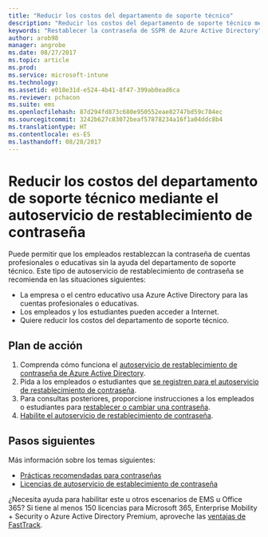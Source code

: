 ```yaml
---
title: "Reducir los costos del departamento de soporte técnico"
description: "Reducir los costos del departamento de soporte técnico mediante el autoservicio de restablecimiento de contraseña"
keywords: "Restablecer la contraseña de SSPR de Azure Active Directory"
author: arob98
manager: angrobe
ms.date: 08/27/2017
ms.topic: article
ms.prod: 
ms.service: microsoft-intune
ms.technology: 
ms.assetid: e018e31d-e524-4b41-8f47-399ab0ead6ca
ms.reviewer: pchacon
ms.suite: ems
ms.openlocfilehash: 87d294fd873c680e950552eae82747bd59c784ec
ms.sourcegitcommit: 3242b627c83072beaf57878234a16f1a04ddc8b4
ms.translationtype: HT
ms.contentlocale: es-ES
ms.lasthandoff: 08/28/2017
---
```

# <a name="reduce-help-desk-costs-with-self-service-password-reset"></a>Reducir los costos del departamento de soporte técnico mediante el autoservicio de restablecimiento de contraseña

Puede permitir que los empleados restablezcan la contraseña de cuentas profesionales o educativas sin la ayuda del departamento de soporte técnico. Este tipo de autoservicio de restablecimiento de contraseña se recomienda en las situaciones siguientes:
* La empresa o el centro educativo usa Azure Active Directory para las cuentas profesionales o educativas.
* Los empleados y los estudiantes pueden acceder a Internet.
* Quiere reducir los costos del departamento de soporte técnico.

## <a name="action-plan"></a>Plan de acción

1. Comprenda cómo funciona el [autoservicio de restablecimiento de contraseña de Azure Active Directory](https://docs.microsoft.com/azure/active-directory/active-directory-passwords-overview). 
2. Pida a los empleados o estudiantes que [se registren para el autoservicio de restablecimiento de contraseña](https://docs.microsoft.com/azure/active-directory/active-directory-passwords-reset-register).
3. Para consultas posteriores, proporcione instrucciones a los empleados o estudiantes para [restablecer o cambiar una contraseña](https://docs.microsoft.com/azure/active-directory/active-directory-passwords-update-your-own-password).
4. [Habilite el autoservicio de restablecimiento de contraseña](https://docs.microsoft.com/azure/active-directory/active-directory-passwords-getting-started).

## <a name="next-steps"></a>Pasos siguientes

Más información sobre los temas siguientes:
* [Prácticas recomendadas para contraseñas](https://docs.microsoft.com/azure/active-directory/active-directory-secure-passwordsd) 
* [Licencias de autoservicio de establecimiento de contraseña](https://docs.microsoft.com/azure/active-directory/active-directory-secure-passwords)

¿Necesita ayuda para habilitar este u otros escenarios de EMS u Office 365? Si tiene al menos 150 licencias para Microsoft 365, Enterprise Mobility + Security o Azure Active Directory Premium, aproveche las [ventajas de FastTrack](https://docs.microsoft.com/enterprise-mobility-security/solutions/enterprise-mobility-fasttrack-program).
